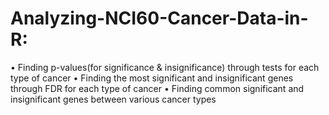 # Analyzing-NCI60-Cancer-Data-in-R:
• Finding p-values(for significance &amp; insignificance) through tests for each type of cancer 
• Finding the most significant and insignificant genes through FDR for each type of cancer 
• Finding common significant and insignificant genes between various cancer types
